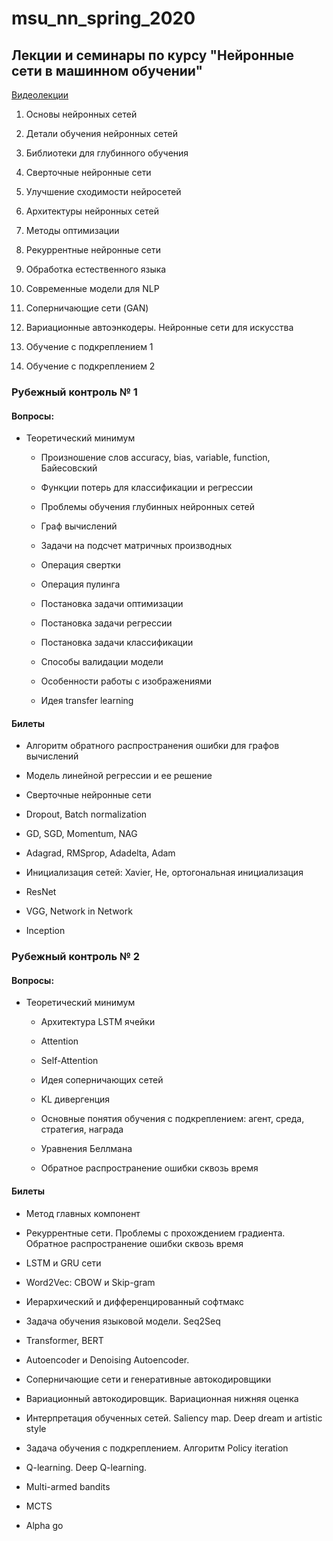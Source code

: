 # msu_nn_spring_2020

## Лекции и семинары по курсу "Нейронные сети в машинном обучении" 

[Видеолекции](https://www.youtube.com/playlist?list=PLrCZzMib1e9oOGNLh6_d65HyfdqlJwTQP)

1) Основы нейронных сетей

2) Детали обучения нейронных сетей

3) Библиотеки для глубинного обучения

4) Сверточные нейронные сети

5) Улучшение сходимости нейросетей

6) Архитектуры нейронных сетей

7) Методы оптимизации

8) Рекуррентные нейронные сети

9) Обработка естественного языка

10) Современные модели для NLP

11) Соперничающие сети (GAN)

12) Вариационные автоэнкодеры. Нейронные сети для искусства

13) Обучение с подкреплением 1

14) Обучение с подкреплением 2

### Рубежный контроль № 1

#### Вопросы:

* Теоретический минимум

  * Произношение слов accuracy, bias, variable, function, Байесовский
  
  * Функции потерь для классификации и регрессии
  
  * Проблемы обучения глубинных нейронных сетей
  
  * Граф вычислений
  
  * Задачи на подсчет матричных производных
  
  * Операция свертки
  
  * Операция пулинга
  
  * Постановка задачи оптимизации
  
  * Постановка задачи регрессии
  
  * Постановка задачи классификации
  
  * Способы валидации модели
  
  * Особенности работы с изображениями
  
  * Идея transfer learning
  
#### Билеты
  
  * Алгоритм обратного распространения ошибки для графов вычислений
  
  * Модель линейной регрессии и ее решение
  
  * Сверточные нейронные сети
  
  * Dropout, Batch normalization
  
  * GD, SGD, Momentum, NAG
  
  * Adagrad, RMSprop, Adadelta, Adam
  
  * Инициализация сетей: Xavier, He, ортогональная инициализация
  
  * ResNet
  
  * VGG, Network in Network
  
  * Inception
  
### Рубежный контроль № 2

#### Вопросы:

* Теоретический минимум

  * Архитектура LSTM ячейки

  * Attention

  * Self-Attention

  * Идея соперничающих сетей

  * KL дивергенция

  * Основные понятия обучения с подкреплением: агент, среда, стратегия, награда

  * Уравнения Беллмана

  * Обратное распространение ошибки сквозь время

#### Билеты

* Метод главных компонент

* Рекуррентные сети. Проблемы с прохождением градиента. Обратное распространение ошибки сквозь время

* LSTM и GRU сети

* Word2Vec: CBOW и Skip-gram

* Иерархический и дифференцированный софтмакс

* Задача обучения языковой модели. Seq2Seq

* Transformer, BERT

* Autoencoder и Denoising Autoencoder.

* Соперничающие сети и генеративные автокодировщики

* Вариационный автокодировщик. Вариационная нижняя оценка

* Интерпретация обученных сетей. Saliency map. Deep dream и artistic style

* Задача обучения с подкреплением. Алгоритм Policy iteration

* Q-learning. Deep Q-learning.

* Multi-armed bandits

* MCTS

* Alpha go
